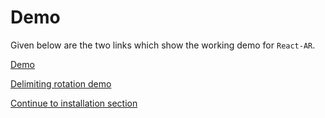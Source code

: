 # Demo

Given below are the two links which show the working demo for `React-AR`.

[Demo](https://twitter.com/NTulswani/status/911284951181438976)

[Delimiting rotation demo](https://twitter.com/NTulswani/status/915218481649377280)

[Continue to installation section](./installation.md)